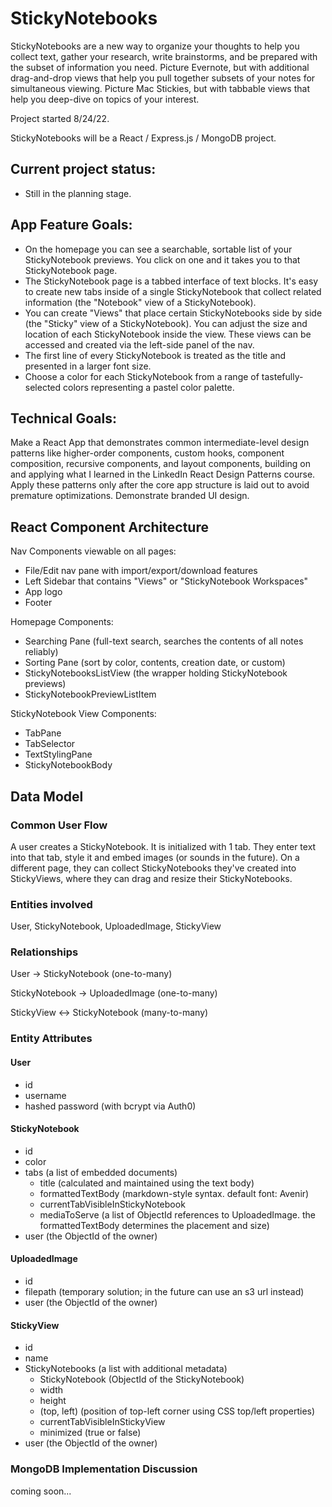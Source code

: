 # StickyNotebooks

StickyNotebooks are a new way to organize your thoughts to help you collect text, gather your research, write brainstorms, and be prepared with the subset of information you need. Picture Evernote, but with additional drag-and-drop views that help you pull together subsets of your notes for simultaneous viewing. Picture Mac Stickies, but with tabbable views that help you deep-dive on topics of your interest.

Project started 8/24/22.

StickyNotebooks will be a React / Express.js / MongoDB project.

## Current project status:

- Still in the planning stage.

## App Feature Goals:

- On the homepage you can see a searchable, sortable list of your StickyNotebook previews. You click on one and it takes you to that StickyNotebook page.
- The StickyNotebook page is a tabbed interface of text blocks. It's easy to create new tabs inside of a single StickyNotebook that collect related information (the "Notebook" view of a StickyNotebook).
- You can create "Views" that place certain StickyNotebooks side by side (the "Sticky" view of a StickyNotebook). You can adjust the size and location of each StickyNotebook inside the view. These views can be accessed and created via the left-side panel of the nav.
- The first line of every StickyNotebook is treated as the title and presented in a larger font size.
- Choose a color for each StickyNotebook from a range of tastefully-selected colors representing a pastel color palette.

## Technical Goals:

Make a React App that demonstrates common intermediate-level design patterns like higher-order components, custom hooks, component composition, recursive components, and layout components, building on and applying what I learned in the LinkedIn React Design Patterns course. Apply these patterns only after the core app structure is laid out to avoid premature optimizations. Demonstrate branded UI design.

## React Component Architecture

Nav Components viewable on all pages:

- File/Edit nav pane with import/export/download features
- Left Sidebar that contains "Views" or "StickyNotebook Workspaces"
- App logo
- Footer

Homepage Components:

- Searching Pane (full-text search, searches the contents of all notes reliably)
- Sorting Pane (sort by color, contents, creation date, or custom)
- StickyNotebooksListView (the wrapper holding StickyNotebook previews)
- StickyNotebookPreviewListItem

StickyNotebook View Components:

- TabPane
- TabSelector
- TextStylingPane
- StickyNotebookBody

## Data Model

### Common User Flow

A user creates a StickyNotebook. It is initialized with 1 tab. They enter text into that tab, style it and embed images (or sounds in the future). On a different page, they can collect StickyNotebooks they've created into StickyViews, where they can drag and resize their StickyNotebooks.

### Entities involved

User, StickyNotebook, UploadedImage, StickyView

### Relationships

User -> StickyNotebook (one-to-many)

StickyNotebook -> UploadedImage (one-to-many)

StickyView <-> StickyNotebook (many-to-many)

### Entity Attributes

#### User

- id
- username
- hashed password (with bcrypt via Auth0)

#### StickyNotebook

- id
- color
- tabs (a list of embedded documents)
  - title (calculated and maintained using the text body)
  - formattedTextBody (markdown-style syntax. default font: Avenir)
  - currentTabVisibleInStickyNotebook
  - mediaToServe (a list of ObjectId references to UploadedImage. the formattedTextBody determines the placement and size)
- user (the ObjectId of the owner)

#### UploadedImage

- id
- filepath (temporary solution; in the future can use an s3 url instead)
- user (the ObjectId of the owner)

#### StickyView

- id
- name
- StickyNotebooks (a list with additional metadata)
  - StickyNotebook (ObjectId of the StickyNotebook)
  - width
  - height
  - (top, left) (position of top-left corner using CSS top/left properties)
  - currentTabVisibleInStickyView
  - minimized (true or false)
- user (the ObjectId of the owner)

### MongoDB Implementation Discussion

coming soon...
